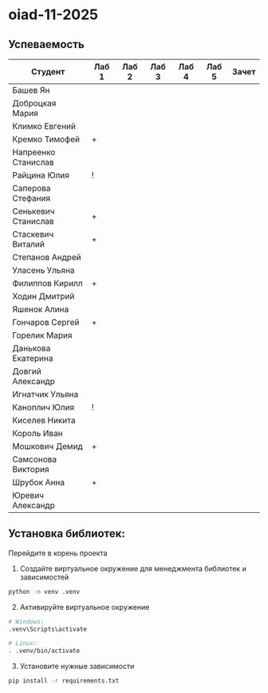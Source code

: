 # oiad-11-2025

## Успеваемость

| Студент             | Лаб 1 | Лаб 2 | Лаб 3 | Лаб 4 | Лаб 5 | Зачет |
| ------------------- | ----- | ----- | ----- | ----- | ----- | ----- |
| Башев Ян            |       |       |       |       |       |       |
| Доброцкая Мария     |       |       |       |       |       |       |
| Климко Евгений      |       |       |       |       |       |       |
| Кремко Тимофей      |   +   |       |       |       |       |       |
| Напреенко Станислав |       |       |       |       |       |       |
| Райцина Юлия        |   !   |       |       |       |       |       |
| Саперова Стефания   |       |       |       |       |       |       |
| Сенькевич Станислав |   +   |       |       |       |       |       |
| Стаскевич Виталий   |   +   |       |       |       |       |       |
| Степанов Андрей     |       |       |       |       |       |       |
| Уласень Ульяна      |       |       |       |       |       |       |
| Филиппов Кирилл     |   +   |       |       |       |       |       |
| Ходин Дмитрий       |       |       |       |       |       |       |
| Яшенок Алина        |       |       |       |       |       |       |
| Гончаров Сергей     |   +   |       |       |       |       |       |
| Горелик Мария       |       |       |       |       |       |       |
| Данькова Екатерина  |       |       |       |       |       |       |
| Довгий Александр    |       |       |       |       |       |       |
| Игнатчик Ульяна     |       |       |       |       |       |       |
| Каноплич Юлия       |   !   |       |       |       |       |       |
| Киселев Никита      |       |       |       |       |       |       |
| Король Иван         |       |       |       |       |       |       |
| Мошкович Демид      |   +   |       |       |       |       |       |
| Самсонова Виктория  |       |       |       |       |       |       |
| Шрубок Анна         |   +   |       |       |       |       |       |
| Юревич Александр    |       |       |       |       |       |       |


## Установка библиотек:

Перейдите в корень проекта
1. Создайте виртуальное окружение для менеджмента библиотек и зависимостей
```bash
python -m venv .venv
```
2. Активируйте виртуальное окружение
```bash
# Windows:
.venv\Scripts\activate

# Linux:
. .venv/bin/activate
```
3. Установите нужные зависимости
```bash
pip install -r requirements.txt
```
